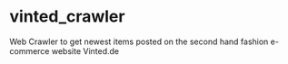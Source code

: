 # vinted_crawler
Web Crawler to get newest items posted on the second hand fashion e-commerce website Vinted.de
